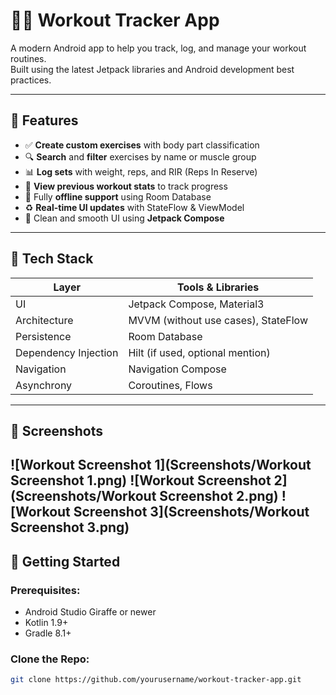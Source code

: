 # 🏋️‍♂️ Workout Tracker App

A modern Android app to help you track, log, and manage your workout routines.  
Built using the latest Jetpack libraries and Android development best practices.

---

## 📱 Features

- ✅ **Create custom exercises** with body part classification
- 🔍 **Search** and **filter** exercises by name or muscle group
- 📊 **Log sets** with weight, reps, and RIR (Reps In Reserve)
- 🧠 **View previous workout stats** to track progress
- 📂 Fully **offline support** using Room Database
- ♻️ **Real-time UI updates** with StateFlow & ViewModel
- 🧼 Clean and smooth UI using **Jetpack Compose**

---

## 🧰 Tech Stack

| Layer         | Tools & Libraries                                      |
|---------------|--------------------------------------------------------|
| UI            | Jetpack Compose, Material3                             |
| Architecture  | MVVM (without use cases), StateFlow                    |
| Persistence   | Room Database                                          |
| Dependency Injection | Hilt (if used, optional mention)               |
| Navigation    | Navigation Compose                                     |
| Asynchrony    | Coroutines, Flows                                      |

---

## 📸 Screenshots
![Workout Screenshot 1](Screenshots/Workout Screenshot 1.png)
![Workout Screenshot 2](Screenshots/Workout Screenshot 2.png)
![Workout Screenshot 3](Screenshots/Workout Screenshot 3.png)
---

## 🚀 Getting Started

### Prerequisites:
- Android Studio Giraffe or newer
- Kotlin 1.9+
- Gradle 8.1+

### Clone the Repo:
```bash
git clone https://github.com/yourusername/workout-tracker-app.git
